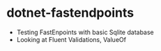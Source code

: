 # dotnet-fastendpoints

- Testing FastEnpoints with basic Sqlite database
- Looking at Fluent Validations, ValueOf
